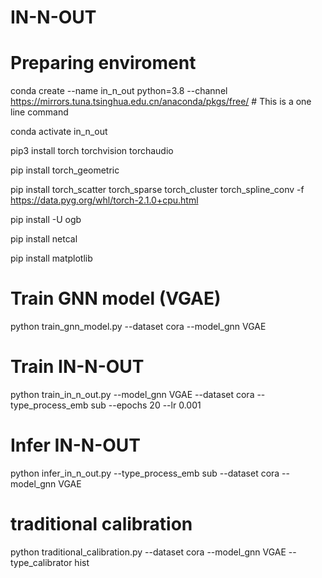 # IN-N-OUT
# Preparing enviroment

conda create --name in_n_out python=3.8 --channel https://mirrors.tuna.tsinghua.edu.cn/anaconda/pkgs/free/ # This is a one line command

conda activate in_n_out

pip3 install torch torchvision torchaudio

pip install torch_geometric

pip install torch_scatter torch_sparse torch_cluster torch_spline_conv -f https://data.pyg.org/whl/torch-2.1.0+cpu.html

pip install -U ogb

pip install netcal

pip install matplotlib

# Train GNN model (VGAE)
python train_gnn_model.py --dataset cora --model_gnn VGAE

# Train IN-N-OUT
python train_in_n_out.py --model_gnn VGAE --dataset cora --type_process_emb sub --epochs 20 --lr 0.001

# Infer IN-N-OUT
python infer_in_n_out.py --type_process_emb sub --dataset cora --model_gnn VGAE

# traditional calibration
python traditional_calibration.py --dataset cora --model_gnn VGAE --type_calibrator hist
